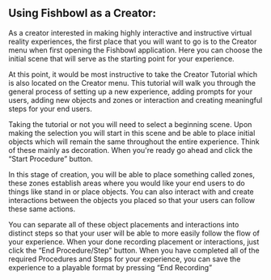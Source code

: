 ## Using Fishbowl as a Creator:

As a creator interested in making highly interactive and instructive virtual reality experiences, the first place that you will want to go is to the Creator menu when first opening the Fishbowl application. Here you can choose the initial scene that will serve as the starting point for your experience.

At this point, it would be most instructive to take the Creator Tutorial which is also located on the Creator menu. This tutorial will walk you through the general process of setting up a new experience, adding prompts for your users, adding new objects and zones or interaction and creating meaningful steps for your end users.

Taking the tutorial or not you will need to select a beginning scene. Upon making the selection you will start in this scene and be able to place initial objects which will remain the same throughout the entire experience. Think of these mainly as decoration. When you're ready go ahead and click the “Start Procedure” button.

In this stage of creation, you will be able to place something called zones, these zones establish areas where you would like your end users to do things like stand in or place objects. You can also interact with and create interactions between the objects you placed so that your users can follow these same actions.

You can separate all of these object placements and interactions into distinct steps so that your user will be able to more easily follow the flow of your experience. When your done recording placement or interactions, just click the “End Procedure/Step” button. When you have completed all of the required Procedures and Steps for your experience, you can save the experience to a playable format by pressing “End Recording”